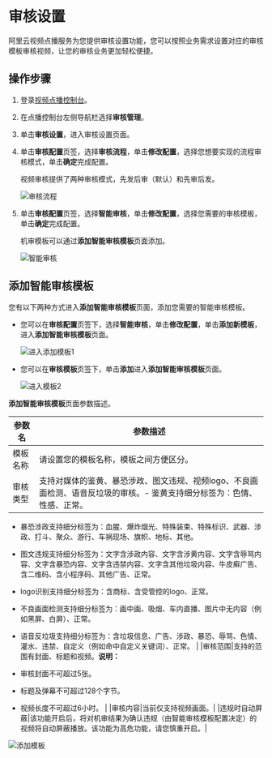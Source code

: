 # 审核设置

阿里云视频点播服务为您提供审核设置功能，您可以按照业务需求设置对应的审核模板审核视频，让您的审核业务更加轻松便捷。

## 操作步骤

1.  登录[视频点播控制台](https://vod.console.aliyun.com/)。

2.  在点播控制台左侧导航栏选择**审核管理**。

3.  单击**审核设置**，进入审核设置页面。

4.  单击**审核配置**页签，选择**审核流程**，单击**修改配置**，选择您想要实现的流程审核模式，单击**确定**完成配置。

    视频审核提供了两种审核模式，先发后审（默认）和先审后发。

    ![审核流程](https://static-aliyun-doc.oss-accelerate.aliyuncs.com/assets/img/zh-CN/5206454061/p173499.png)

5.  单击**审核配置**页签，选择**智能审核**，单击**修改配置**，选择您需要的审核模板，单击**确定**完成配置。

    机审模板可以通过**添加智能审核模板**页面添加。

    ![智能审核](https://static-aliyun-doc.oss-accelerate.aliyuncs.com/assets/img/zh-CN/5206454061/p173515.png)


## 添加智能审核模板

您有以下两种方式进入**添加智能审核模板**页面，添加您需要的智能审核模板。

-   您可以在**审核配置**页签下，选择**智能审核**，单击**修改配置**，单击**添加新模板**，进入**添加智能审核模板**页面。

    ![进入添加模板1](https://static-aliyun-doc.oss-accelerate.aliyuncs.com/assets/img/zh-CN/5206454061/p173529.png)

-   您可以在**审核模板**页签下，单击**添加**进入**添加智能审核模板**页面。

    ![进入模板2](https://static-aliyun-doc.oss-accelerate.aliyuncs.com/assets/img/zh-CN/6206454061/p173533.png)


**添加智能审核模板**页面参数描述。

|参数名|参数描述|
|---|----|
|模板名称|请设置您的模板名称，模板之间方便区分。|
|审核类型|支持对媒体的鉴黄、暴恐涉政、图文违规、视频logo、不良画面检测、语音反垃圾的审核。-   鉴黄支持细分标签为：色情、性感、正常。
-   暴恐涉政支持细分标签为：血腥、爆炸烟光、特殊装束、特殊标识、武器、涉政、打斗、聚众、游行、车祸现场、旗帜、地标、其他。
-   图文违规支持细分标签为：文字含涉政内容、文字含涉黄内容、文字含辱骂内容、文字含暴恐内容、文字含违禁内容、文字含其他垃圾内容、牛皮癣广告、含二维码、含小程序码、其他广告、正常。
-   logo识别支持细分标签为：含商标、含受管控的logo、正常。
-   不良画面检测支持细分标签为：画中画、吸烟、车内直播、图片中无内容（例如黑屏、白屏）、正常。
-   语音反垃圾支持细分标签为：含垃圾信息、广告、涉政、暴恐、辱骂、色情、灌水、违禁、自定义（例如命中自定义关键词）、正常。 |
|审核范围|支持的范围有封面、标题和视频。**说明：**

-   审核封面不可超过5张。
-   标题及弹幕不可超过128个字节。
-   视频长度不可超过6小时。 |
|审核内容|当前仅支持视频画面。|
|违规时自动屏蔽|该功能开启后，将对机审结果为确认违规（由智能审核模板配置决定）的视频将自动屏蔽播放。该功能为高危功能，请您慎重开启。|

![添加模板](https://static-aliyun-doc.oss-accelerate.aliyuncs.com/assets/img/zh-CN/6206454061/p173645.png)

